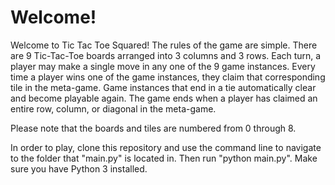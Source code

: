 # Welcome!

Welcome to Tic Tac Toe Squared! The rules of the game are simple.
There are 9 Tic-Tac-Toe boards arranged into 3 columns and 3 rows. Each turn, a player may make a single move in any one of the 9 game instances.
Every time a player wins one of the game instances, they claim that corresponding tile in the meta-game. Game instances that end in a tie automatically clear and become playable again. The game ends when a player has claimed an entire row, column, or diagonal in the meta-game.

Please note that the boards and tiles are numbered from 0 through 8.

In order to play, clone this repository and use the command line to navigate to the folder that "main.py" is located in. Then run "python main.py". Make sure you have Python 3 installed.
